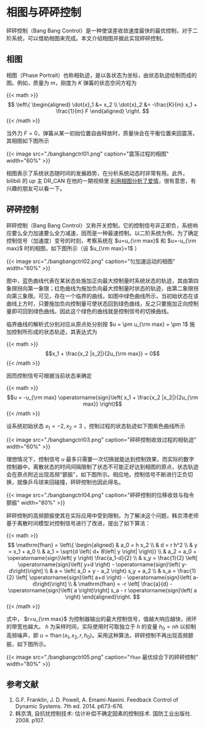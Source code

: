 # 相图与砰砰控制


砰砰控制（Bang Bang Control）是一种使误差收敛速度最快的最优控制，对于二阶系统，可以借助相图来完成。本文介绍相图并据此实现砰砰控制。

<!--more-->

## 相图

相图（Phase Portrait）也称相轨迹，是以各状态为坐标，由状态轨迹绘制而成的图。例如，质量为 $m$，刚度为 $K$ 弹簧的状态空间方程为

{{< math >}}$$
\left\{
\begin{aligned}
    \dot{x}_1 &= x_2 \\
    \dot{x}_2 &= -\frac{K}{m} x_1 + \frac{1}{m} F
\end{aligned}
\right.
$${{< /math >}}

当外力 $F=0$，弹簧从某一初始位置自由释放时，质量块会在平衡位置来回震荡，其相图如下图所示

{{< image src="./bangbangctrl01.png" caption="震荡过程的相图" width="60%" >}}

相图表示了系统状态随时间的发展趋势，在分析系统动态时非常有用。此外，bilibili 的 up 主 DR_CAN 在他的一期视频里 [利用相图分析了爱情](https://www.bilibili.com/video/BV1ex411g7t3)，很有意思，有兴趣的朋友可以看一下。

## 砰砰控制


砰砰控制（Bang Bang Control）又称开关控制，它的控制信号非正即负，系统响应要么全力加速要么全力减速，因而是一种最速控制。以二阶系统为例，为了确定控制信号（加速度）变号的时刻，考察系统在 $u=u_{\rm max}$ 和 $u=-u_{\rm max}$ 时的相图，如下图所示（设 $u_{\rm max}=1$ ）

{{< image src="./bangbangctrl02.png" caption="匀加速运动的相图" width="60%" >}}


图中，蓝色曲线代表在某状态处施加正向最大控制量时系统状态的轨迹，其由第四象限拐向第一象限；红色曲线为施加负向最大控制量时状态的轨迹，由第二象限拐向第三象限。可见，存在一个临界的曲线，如图中绿色曲线所示，当初始状态在该曲线上方时，只要施加负向控制量可使状态回到绿色曲线，反之只要施加正向控制量即可回到绿色曲线。因此这个绿色的曲线就是控制信号的切换曲线。

临界曲线的解析式分别对应从原点处分别按 $u = \pm u_{\rm max} = \pm 1$ 施加控制所形成的状态轨迹，其表达式为

{{< math >}}$$x_1 + \frac{x_2 |x_2|}{2u_{\rm max}} = 0$${{< /math >}}

因而控制信号可根据当前状态来确定

{{< math >}}$$u = -u_{\rm max} \operatorname{sign}\left( x_1 + \frac{x_2 |x_2|}{2u_{\rm max}} \right)$${{< /math >}}

设系统初始状态 $x_1=-2,\, x_2=3$ ，控制过程的状态轨迹如下图紫色曲线所示

{{< image src="./bangbangctrl03.png" caption="砰砰控制收敛过程的相轨迹" width="60%" >}}


理想情况下，控制信号 $u$ 最多只需要一次切换就能达到控制效果，而实际的数字控制器中，离散状态的时间间隔限制了状态不可能正好达到相图的原点，状态轨迹会在原点附近出现高频"颤振"，如下图所示。相应地，控制信号不断进行正负切换，就像乒乓球来回碰撞，砰砰控制也因此得名。

{{< image src="./bangbangctrl04.png" caption="砰砰控制的位移收敛与指令颤振" width="80%" >}}


砰砰控制的高频颤振使其在实际应用中受到限制，为了解决这个问题，韩京清老师基于离散时间模型对控制信号进行了改进，提出了如下算法：

{{< math >}}$$
\mathrm{fhan} = \left\{
    \begin{aligned}
        & a_0 = h x_2   \\
        & d = r h^2     \\ 
        & y = x_1 + a_0     \\
        & a_1 = \sqrt{d \left( d+ 8\left| y \right| \right)}    \\
        & a_2 = a_0 + \operatorname{sign}\left( y \right) \frac{a_1-d}{2}   \\
        & s_y = \frac{1}{2} \left[  \operatorname{sign}\left( y+d \right) - \operatorname{sign}\left( y-d\right)\right]   \\
        & a = \left( a_0 + y - a_2 \right) s_y + a_2 \\
        & s_a = \frac{1}{2} \left[  \operatorname{sign}\left( a+d \right) - \operatorname{sign}\left( a-d\right)\right] \\
        & \mathrm{fhan} = -r \left[ \frac{a}{d} - \operatorname{sign}\left( a \right)\right] s_a - r \operatorname{sign}\left( a \right)
    \end{aligned}\right.
$${{< /math >}}

式中， $r=u_{\rm max}$ 为控制器输出的最大控制信号，值越大响应越快，闭环的带宽也越大。 $h$
为采样时间，实际使用时可取独立于 $h$ 的变量 $h_0 =n h$ 以抑制高频噪声，即 $u = \operatorname{fhan}\left( x_1, \, x_2, \, r, \, h_0 \right)$。采用这种算法，砰砰控制不再出现高频颤振，如下图所示。

{{< image src="./bangbangctrl05.png" caption="`fhan` 最优综合下的砰砰控制" width="80%" >}}


## 参考文献

1. G.F. Franklin, J. D. Powell, A. Emami-Naeini. Feedback Control of Dynamic Systems. 7th ed. 2014. p673-676.
2. 韩京清, 自抗扰控制技术: 估计补偿不确定因素的控制技术. 国防工业出版社. 2008. p107.

